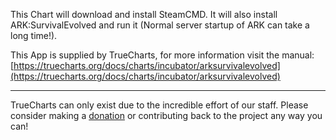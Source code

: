 This Chart will download and install SteamCMD. It will also install ARK:SurvivalEvolved and run it (Normal server startup of ARK can take a long time!).

This App is supplied by TrueCharts, for more information visit the manual: [https://truecharts.org/docs/charts/incubator/arksurvivalevolved](https://truecharts.org/docs/charts/incubator/arksurvivalevolved)

---

TrueCharts can only exist due to the incredible effort of our staff.
Please consider making a [donation](https://truecharts.org/docs/about/sponsor) or contributing back to the project any way you can!
